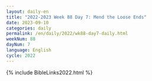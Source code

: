 ```yaml
---
layout: daily-en
title: "2022-2023 Week 88 Day 7: Mend the Loose Ends"
date: 2023-09-10
categories: daily
permalink: /en/daily/2022/wk88-day7-daily.html
weekNum: 88
dayNum: 7
language: English
cycle: 2022
---
```

{% include BibleLinks2022.html %} 
